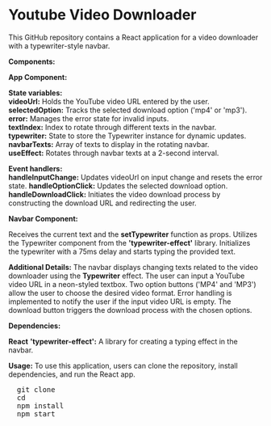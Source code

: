 # Youtube Video Downloader
This GitHub repository contains a React application for a video downloader with a typewriter-style navbar.

**Components:**  

**App Component:**  
  
**State variables:**    
    **videoUrl:** Holds the YouTube video URL entered by the user.    
    **selectedOption:** Tracks the selected download option ('mp4' or 'mp3').
    **error:** Manages the error state for invalid inputs.    
    **textIndex:** Index to rotate through different texts in the navbar.  
    **typewriter:** State to store the Typewriter instance for dynamic updates.  
    **navbarTexts:** Array of texts to display in the rotating navbar.  
    **useEffect:** Rotates through navbar texts at a 2-second interval.  
  
**Event handlers:**  
    **handleInputChange:** Updates videoUrl on input change and resets the error state.
    **handleOptionClick:** Updates the selected download option.
    **handleDownloadClick:** Initiates the video download process by constructing the download URL and redirecting the user.

**Navbar Component:**

Receives the current text and the **setTypewriter** function as props.
Utilizes the Typewriter component from the **'typewriter-effect'** library.
Initializes the typewriter with a 75ms delay and starts typing the provided text.

**Additional Details:**
The navbar displays changing texts related to the video downloader using the **Typewriter** effect.
The user can input a YouTube video URL in a neon-styled textbox.
Two option buttons ('MP4' and 'MP3') allow the user to choose the desired video format.
Error handling is implemented to notify the user if the input video URL is empty.
The download button triggers the download process with the chosen options.

**Dependencies:**

**React**
**'typewriter-effect':** A library for creating a typing effect in the navbar.

**Usage:**
To use this application, users can clone the repository, install dependencies, and run the React app.
<pre>
  git clone <repository-url>
  cd <repository-folder>
  npm install
  npm start
</pre>
